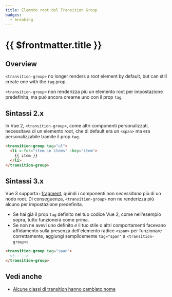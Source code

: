 ```yaml
---
title: Elemnto root del Transition Group
badges:
  - breaking
---
```


# {{ $frontmatter.title }} <MigrationBadges :badges="$frontmatter.badges" />

## Overview

`<transition-group>` no longer renders a root element by default, but can still create one with the `tag` prop.

`<transition-group>` non renderizza più un elemento root per impostazione predefinita, ma può ancora crearne uno con il prop `tag`.

## Sintassi 2.x

In Vue 2, `<transition-group>`, come altri componenti personalizzati, necessitava di un elemento root, che di default era un `<span>` ma era personalizzabile tramite il prop `tag`.

```html
<transition-group tag="ul">
  <li v-for="item in items" :key="item">
    {{ item }}
  </li>
</transition-group>
```

## Sintassi 3.x

Vue 3 supporta i [fragment](/guide/migration/fragments.html), quindi i componenti non _necessitano_ più di un nodo root. Di conseguenza, `<transition-group>` non ne renderizza più alcuno per impostazione predefinita.

- Se hai già il prop `tag` definito nel tuo codice Vue 2, come nell'esempio sopra, tutto funzionerà come prima.
- Se non ne avevi uno definito _e_ il tuo stile o altri comportamenti facevano affidamento sulla presenza dell'elemento radice `<span>` per funzionare correttamente, aggiungi semplicemente `tag="span"` a `<transition-group>`:

```html
<transition-group tag="span">
  <!-- -->
</transition-group>
```

## Vedi anche

- [Alcune classi di transition hanno cambiato nome](/guide/migration/transition.html)
